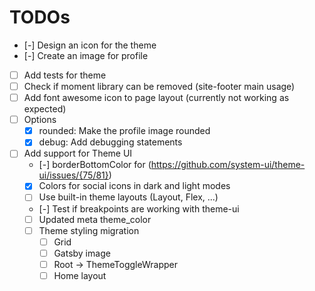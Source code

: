 # TODOs

- [-] Design an icon for the theme
- [-] Create an image for profile
- [ ] Add tests for theme
- [ ] Check if moment library can be removed (site-footer main usage)
- [ ] Add font awesome icon to page layout (currently not working as expected)
- [ ] Options
  - [x] rounded: Make the profile image rounded
  - [x] debug: Add debugging statements
- [ ] Add support for Theme UI
  - [-] borderBottomColor for <a> (https://github.com/system-ui/theme-ui/issues/{75/81})
  - [x] Colors for social icons in dark and light modes
  - [ ] Use built-in theme layouts (Layout, Flex, ...)
  - [-] Test if breakpoints are working with theme-ui
  - [ ] Updated meta theme_color
  - [ ] Theme styling migration
    - [ ] Grid
    - [ ] Gatsby image
    - [ ] Root -> ThemeToggleWrapper
    - [ ] Home layout
